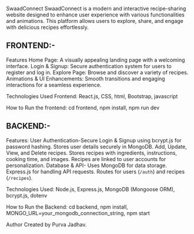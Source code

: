 SwaadConnect SwaadConnect is a modern and interactive recipe-sharing website designed to enhance user experience with various functionalities and animations. This platform allows users to explore, share, and engage with delicious recipes effortlessly.

## FRONTEND:-
Features Home Page: A visually appealing landing page with a welcoming interface. Login & Signup: Secure authentication system for users to register and log in. Explore Page: Browse and discover a variety of recipes. Animations & UI Enhancements: Smooth transitions and engaging interactions for a seamless experience.

Technologies Used Frontend: React.js, CSS, html, Bootstrap, javascript

How to Run the frontend: cd frontend, npm install, npm run dev


## BACKEND:-
Features: User Authentication-Secure Login & Signup using bcrypt.js for password hashing. Stores user details securely in MongoDB. Add, Update, View, and Delete recipes. Stores recipes with ingredients, instructions, cooking time, and images. Recipes are linked to user accounts for personalization. Database & API- Uses MongoDB for data storage. Express.js for handling API requests. Routes for users (`/auth`) and recipes (`/recipes`).

Technologies Used: Node.js, Express.js, MongoDB (Mongoose ORM), bcrypt.js, dotenv  

How to Run the Backend: cd backend, npm install, MONGO_URL=your_mongodb_connection_string, npm start


Author Created by Purva Jadhav.